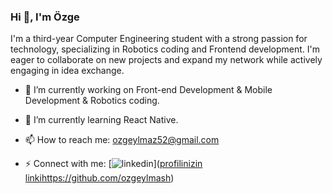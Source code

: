 ### Hi 👋, I'm Özge

I'm a third-year Computer Engineering student with a strong passion for technology, specializing in Robotics coding and Frontend development. I'm eager to collaborate on new projects and expand my network while actively engaging in idea exchange.


- 🔭 I’m currently working on Front-end Development & Mobile Development & Robotics coding.
- 🌱 I’m currently learning React Native.
- 📫 How to reach me: ozgeylmaz52@gmail.com


- ⚡ Connect with me:
  [![linkedin](https://img.shields.io/badge/Linkedin-000000?style=for-the-badge&logo=Linkedin&logoColor=white)]([profilinizin linki](https://github.com/ozgeylmash)https://github.com/ozgeylmash)


